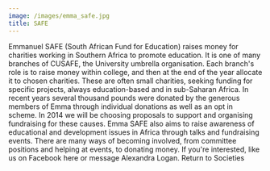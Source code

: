 ```yaml
---
image: /images/emma_safe.jpg
title: SAFE
---
```


Emmanuel SAFE (South African Fund for Education) raises money for charities working in Southern Africa to promote education. It is one of many branches of CUSAFE, the University umbrella organisation. Each branch's role is to raise money within college, and then at the end of the year allocate it to chosen charities. These are often small charities, seeking funding for specific projects, always education-based and in sub-Saharan Africa.
In recent years several thousand pounds were donated by the generous members of Emma through individual donations as well as an opt in scheme. In 2014 we will be choosing proposals to support and organising fundraising for these causes. Emma SAFE also aims to raise awareness of educational and development issues in Africa through talks and fundraising events.
There are many ways of becoming involved, from committee positions and helping at events, to donating money. If you're interested, like us on Facebook here or message  Alexandra Logan.
Return to Societies